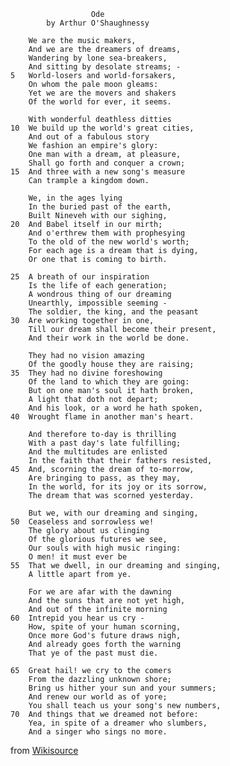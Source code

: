                       Ode
            by Arthur O'Shaughnessy

        We are the music makers,
        And we are the dreamers of dreams,
        Wandering by lone sea-breakers,
        And sitting by desolate streams; -
    5   World-losers and world-forsakers,
        On whom the pale moon gleams:
        Yet we are the movers and shakers
        Of the world for ever, it seems.

        With wonderful deathless ditties
    10  We build up the world's great cities,
        And out of a fabulous story
        We fashion an empire's glory:
        One man with a dream, at pleasure,
        Shall go forth and conquer a crown;
    15  And three with a new song's measure
        Can trample a kingdom down.

        We, in the ages lying
        In the buried past of the earth,
        Built Nineveh with our sighing,
    20  And Babel itself in our mirth;
        And o'erthrew them with prophesying
        To the old of the new world's worth;
        For each age is a dream that is dying,
        Or one that is coming to birth.

    25  A breath of our inspiration
        Is the life of each generation;
        A wondrous thing of our dreaming
        Unearthly, impossible seeming -
        The soldier, the king, and the peasant
    30  Are working together in one,
        Till our dream shall become their present,
        And their work in the world be done.

        They had no vision amazing
        Of the goodly house they are raising;
    35  They had no divine foreshowing
        Of the land to which they are going:
        But on one man's soul it hath broken,
        A light that doth not depart;
        And his look, or a word he hath spoken,
    40  Wrought flame in another man's heart.

        And therefore to-day is thrilling
        With a past day's late fulfilling;
        And the multitudes are enlisted
        In the faith that their fathers resisted,
    45  And, scorning the dream of to-morrow,
        Are bringing to pass, as they may,
        In the world, for its joy or its sorrow,
        The dream that was scorned yesterday.

        But we, with our dreaming and singing,
    50  Ceaseless and sorrowless we!
        The glory about us clinging
        Of the glorious futures we see,
        Our souls with high music ringing:
        O men! it must ever be
    55  That we dwell, in our dreaming and singing,
        A little apart from ye.

        For we are afar with the dawning
        And the suns that are not yet high,
        And out of the infinite morning
    60  Intrepid you hear us cry -
        How, spite of your human scorning,
        Once more God's future draws nigh,
        And already goes forth the warning
        That ye of the past must die.

    65  Great hail! we cry to the comers
        From the dazzling unknown shore;
        Bring us hither your sun and your summers;
        And renew our world as of yore;
        You shall teach us your song's new numbers,
    70  And things that we dreamed not before:
        Yea, in spite of a dreamer who slumbers,
        And a singer who sings no more.

from [Wikisource](https://en.wikisource.org/wiki/Ode_(O'Shaughnessy))
